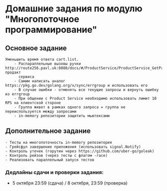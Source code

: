 # Домашние задания по модулю "Многопоточное программирование"

## Основное задание

    Уменьшить время ответа cart.list.
        - Распараллельные вызовы ручки http://route256.pavl.uk:8080/docs/#/ProductService/ProductService_GetProduct продакт
          сервиса
        - Самим написать аналог https://pkg.go.dev/golang.org/x/sync/errgroup и использовать его
        - В случае ошибки - отменять все текущие запросы и вернуть ошибку из errgroup
        - При общении с Product Service необходимо использовать лимит 10 RPS на клиентской стороне
        - Группа живет в рамках одного запроса = группа не переиспользуется между запросами
        - in-memory репозитории защитить мьютексами

## Дополнительное задание

    - Тесты на многопоточность in-memory репозитория
    - Грейсфул завершение приложения (использовать signal.Notify)
    - Контроль утечек (горутин через https://github.com/uber-go/goleak)
    - Контроль рейзов (через тесты с флагом -race)
    - Реализовать параллельный запуск тестов

### Дедлайны сдачи и проверки задания:
- 5 октября 23:59 (сдача) / 8 октября, 23:59 (проверка)